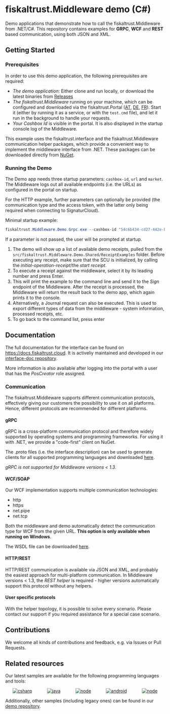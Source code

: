 # fiskaltrust.Middleware demo (C#)
Demo applications that demonstrate how to call the fiskaltrust.Middleware from .NET/C#. This repository contains examples for **GRPC**, **WCF** and **REST** based communication, using both JSON and XML.

## Getting Started

### Prerequisites
In order to use this demo application, the following prerequisites are required:
- *The demo application*: Either clone and run locally, or download the latest binaries from [Releases](https://github.com/fiskaltrust/middleware-de-demo-dotnet/releases)
- *The fiskaltrust.Middleware* running on your machine, which can be configured and downloaded via the fiskaltrust.Portal ([AT](https://portal.fiskaltrust.at), [DE](https://portal.fiskaltrust.de), [FR](https://portal.fiskaltrust.fr)). Start it (either by running it as a service, or with the `test.cmd` file), and let it run in the background to handle your requests.
- *Your Cashbox Id* is visible in the portal. It is also displayed in the startup console log of the Middleware. 

This example uses the fiskaltrust.interface and the fiskaltrust.Middleware communication helper packages, which provide a convenient way to implement the middleware interface from .NET. These packages can be downloaded directly from [NuGet](https://www.nuget.org/profiles/fiskaltrust).

### Running the Demo
The Demo app needs three startup parameters: `cashbox-id`, `url` and `market`. The Middleware logs out all available endpoints (i.e. the URLs) as configured in the portal on startup. 

For the HTTP example, further parameters can optionally be provided (the communication type and the access token, with the latter only being required when connecting to SignaturCloud).

Minimal startup example:  

```powershell
fiskaltrust.Middleware.Demo.Grpc.exe --cashbox-id "54c6b434-cd27-442e-b39f-0960c4ad1bda" --url "grpc://localhost:13151"
```

If a parameter is not passed, the user will be prompted at startup.

1. The demo will show up a list of available demo receipts, pulled from the `src/fiskaltrust.Middleware.Demo.Shared/ReceiptExamples` folder. Before executing any receipt, make sure that the SCU is initialized, by calling the *initial-operation-receipt*/the *start receipt*. 
2. To execute a receipt against the middleware, select it by its leading number and press Enter.
3. This will print the example to the command line and send it to the _Sign_ endpoint of the Middleware. After the receipt is processed, the Middleware will return the result back to the demo app, which again prints it to the console. 
4. Alternatively, a Journal request can also be executed. This is used to export different types of data from the middleware - system information, processed receipts, etc.
5. To go back to the command list, press enter

## Documentation
The full documentation for the interface can be found on https://docs.fiskaltrust.cloud. It is activeliy maintained and developed in our [interface-doc repository](https://github.com/fiskaltrust/interface-doc). 

More information is also available after logging into the portal with a user that has the _PosCreator_ role assigned.

### Communication
The fiskaltrust.Middleware supports different communication protocols, effectively giving our customers the possibility to use it on all platforms. Hence, different protocols are recommended for different platforms.

#### gRPC
gRPC is a cross-platform communication protocol and therefore widely supported by operating systems and programming frameworks. For using it with .NET, we provide a "code-first" client on NuGet. 

The .proto files (i.e. the interface description) can be used to generate clients for all supported programming languages and downloaded [here](https://github.com/fiskaltrust/interface-doc/tree/master/dist/protos).

*gRPC is not supported for Middleware versions < 1.3.*

#### WCF/SOAP
Our WCF implementation supports multiple communication technologies: 
- http
- https
- net.pipe
- net.tcp

Both the middleware and demo automatically detect the communication type for WCF from the given URL. **This option is only available when running on Windows**.

The WSDL file can be downloaded [here](https://github.com/fiskaltrust/interface-doc/tree/master/dist/WSDL).

#### HTTP/REST
HTTP/REST communication is available via JSON and XML, and probably the easiest approach for multi-platform communication. In Middleware versions < 1.3, the _REST helper_ is required - higher versions automatically support this protocol without any helpers.

#### User specific protocols
With the helper topology, it is possible to solve every scenario. Please contact our support if you required assistance for a special case scenario.

## Contributions
We welcome all kinds of contributions and feedback, e.g. via Issues or Pull Requests. 

## Related resources
Our latest samples are available for the following programming languages and tools:
<p align="center">
  <a href="https://github.com/fiskaltrust/middleware-demo-dotnet"><img src="https://upload.wikimedia.org/wikipedia/commons/thumb/1/13/C-Sharp.png/100px-C-Sharp.png" alt="csharp"></a>&nbsp;&nbsp;&nbsp;&nbsp;&nbsp;&nbsp;&nbsp;&nbsp;&nbsp;&nbsp;&nbsp;
  <a href="https://github.com/fiskaltrust/middleware-demo-java"><img src="https://upload.wikimedia.org/wikiversity/de/thumb/b/b8/Java_cup.svg/100px-Java_cup.svg.png" alt="java"></a>&nbsp;&nbsp;&nbsp;&nbsp;&nbsp;&nbsp;&nbsp;&nbsp;&nbsp;&nbsp;&nbsp;
  <a href="https://github.com/fiskaltrust/middleware-demo-node"><img src="https://upload.wikimedia.org/wikipedia/commons/thumb/d/d9/Node.js_logo.svg/100px-Node.js_logo.svg.png" alt="node"></a>&nbsp;&nbsp;&nbsp;&nbsp;&nbsp;&nbsp;&nbsp;&nbsp;&nbsp;&nbsp;&nbsp;
  <a href="https://github.com/fiskaltrust/middleware-demo-android"><img src="https://upload.wikimedia.org/wikipedia/commons/thumb/d/d7/Android_robot.svg/100px-Android_robot.svg.png" alt="android"></a>&nbsp;&nbsp;&nbsp;&nbsp;&nbsp;&nbsp;&nbsp;&nbsp;&nbsp;&nbsp;&nbsp;
  <a href="https://github.com/fiskaltrust/middleware-demo-postman"><img src="https://avatars3.githubusercontent.com/u/10251060?s=100&v=4" alt="node"></a>
</p>

Additionally, other samples (including legacy ones) can be found in our [demo repository](https://github.com/fiskaltrust/demo).
